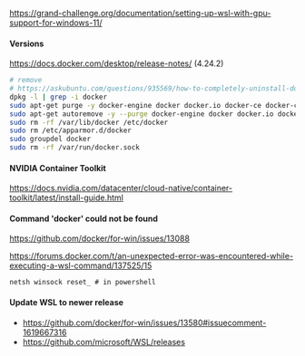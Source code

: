 https://grand-challenge.org/documentation/setting-up-wsl-with-gpu-support-for-windows-11/

#### Versions

https://docs.docker.com/desktop/release-notes/ (4.24.2)

```bash
# remove
# https://askubuntu.com/questions/935569/how-to-completely-uninstall-docker
dpkg -l | grep -i docker
sudo apt-get purge -y docker-engine docker docker.io docker-ce docker-ce-cli docker-compose-plugin
sudo apt-get autoremove -y --purge docker-engine docker docker.io docker-ce docker-compose-plugin
sudo rm -rf /var/lib/docker /etc/docker
sudo rm /etc/apparmor.d/docker
sudo groupdel docker
sudo rm -rf /var/run/docker.sock
```

#### NVIDIA Container Toolkit

https://docs.nvidia.com/datacenter/cloud-native/container-toolkit/latest/install-guide.html

#### Command 'docker' could not be found

https://github.com/docker/for-win/issues/13088

https://forums.docker.com/t/an-unexpected-error-was-encountered-while-executing-a-wsl-command/137525/15
```
netsh winsock reset_ # in powershell
```

#### Update WSL to newer release

* https://github.com/docker/for-win/issues/13580#issuecomment-1619667316
* https://github.com/microsoft/WSL/releases

